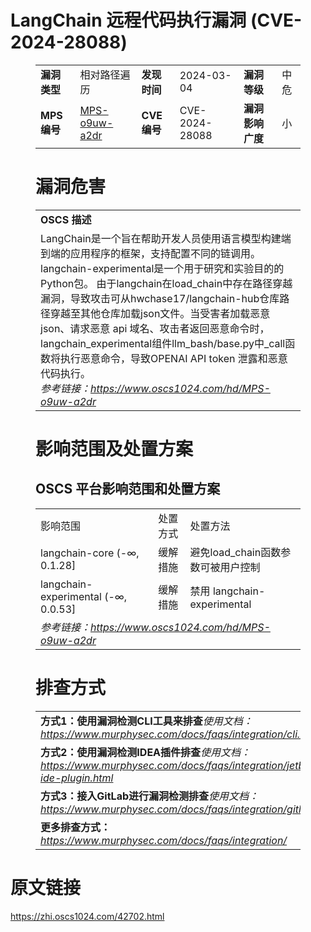 # LangChain 远程代码执行漏洞 (CVE-2024-28088)
<figure class="wp-block-table">
    <table>
        <tbody>
        <tr>
            <td><strong>漏洞类型</strong></td>
            <td>相对路径遍历</td>
            <td><strong>发现时间</strong></td>
            <td>2024-03-04</td>
            <td><strong>漏洞等级</strong></td>
            <td>中危</td>
        </tr>
        <tr>
            <td><strong>MPS编号</strong></td>
            <td><a href="https://www.oscs1024.com/hd/MPS-o9uw-a2dr">MPS-o9uw-a2dr</a></td>
            <td><strong>CVE编号</strong></td>
            <td>CVE-2024-28088</td>
            <td><strong>漏洞影响广度</strong></td>
            <td>小</td>
        </tr>
        </tbody>
    </table>
</figure>


<figure class="wp-block-table">
    <h1 class="wp-block-heading">漏洞危害</h1>
    <table>
        <tbody>
        <tr>
            <td><strong>OSCS 描述</strong></td>
        </tr>
        <tr>
            <td>LangChain是一个旨在帮助开发人员使用语言模型构建端到端的应用程序的框架，支持配置不同的链调用。langchain-experimental是一个用于研究和实验目的的Python包。
由于langchain在load_chain中存在路径穿越漏洞，导致攻击可从hwchase17/langchain-hub仓库路径穿越至其他仓库加载json文件。当受害者加载恶意 json、请求恶意 api 域名、攻击者返回恶意命令时，langchain_experimental组件llm_bash/base.py中_call函数将执行恶意命令，导致OPENAI API token 泄露和恶意代码执行。<br><em>参考链接：<a
                    href="https://www.oscs1024.com/hd/MPS-o9uw-a2dr">https://www.oscs1024.com/hd/MPS-o9uw-a2dr</a></em>
            </td>
        </tr>
        </tbody>
    </table>
</figure>


<figure class="wp-block-table alignleft">
    <h1 class="wp-block-heading">影响范围及处置方案</h1>
    <h2 class="wp-block-heading"><strong>OSCS</strong> <strong>平台影响范围和处置方案</strong></h2>
    <table>
        <tbody>
        <tr>
            <td>影响范围</td>
            <td>处置方式</td>
            <td>处置方法</td>
        </tr>
        <tr><td rowspan="1">langchain-core (-∞, 0.1.28]</td><td>缓解措施</td><td>避免load_chain函数参数可被用户控制</td></tr><tr><td rowspan="1">langchain-experimental (-∞, 0.0.53]</td><td>缓解措施</td><td>禁用 langchain-experimental</td></tr>
        <tr>
            <td colspan="3"><em>参考链接：</em><em><a
                    href="https://www.oscs1024.com/hd/MPS-o9uw-a2dr">https://www.oscs1024.com/hd/MPS-o9uw-a2dr</a></em></td>
        </tr>
        </tbody>
    </table>
</figure>


<figure class="wp-block-table">
    <h1 class="wp-block-heading">排查方式</h1>
    <table>
        <tbody>
        <tr>
            <td><strong>方式1：使用漏洞检测CLI工具来排查</strong><em>使用文档：<a
                    href="https://www.murphysec.com/docs/faqs/integration/cli.html">https://www.murphysec.com/docs/faqs/integration/cli.html</a></em>
            </td>
        </tr>
        <tr>
            <td><strong>方式2：使用漏洞检测IDEA插件排查</strong><em>使用文档：<a
                    href="https://www.murphysec.com/docs/faqs/integration/jetbrains-ide-plugin.html">https://www.murphysec.com/docs/faqs/integration/jetbrains-ide-plugin.html</a></em>
            </td>
        </tr>
        <tr>
            <td><strong>方式3：接入GitLab进行漏洞检测排查</strong><em>使用文档：<a
                    href="https://www.murphysec.com/docs/faqs/integration/gitlab.html">https://www.murphysec.com/docs/faqs/integration/gitlab.html</a></em>
            </td>
        </tr>
        <tr>
            <td><strong>更多排查方式：</strong><em><a
                    href="https://www.murphysec.com/docs/faqs/integration/">https://www.murphysec.com/docs/faqs/integration/</a></em>
            </td>
        </tr>
        </tbody>
    </table>
</figure>
<h1>原文链接</h1>
<p><a href="https://zhi.oscs1024.com/42702.html">https://zhi.oscs1024.com/42702.html</a></p>